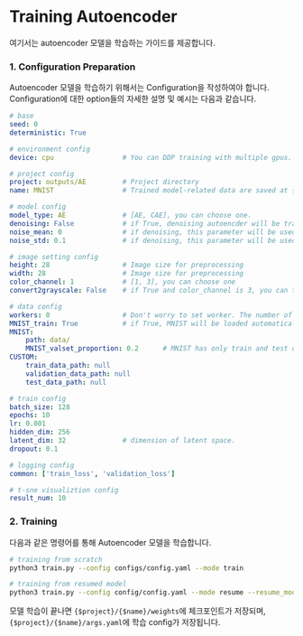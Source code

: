 # Training Autoencoder
여기서는 autoencoder 모델을 학습하는 가이드를 제공합니다.

### 1. Configuration Preparation
Autoencoder 모델을 학습하기 위해서는 Configuration을 작성하여야 합니다.
Configuration에 대한 option들의 자세한 설명 및 예시는 다음과 같습니다.

```yaml
# base
seed: 0
deterministic: True

# environment config
device: cpu                 # You can DDP training with multiple gpus. e.g. gpu: [0], [0,1], [1,2,3], cpu: cpu

# project config
project: outputs/AE         # Project directory
name: MNIST                 # Trained model-related data are saved at {$project}/{$name} folde

# model config
model_type: AE              # [AE, CAE], you can choose one.
denoising: False            # if True, denoising autoencder will be trained
noise_mean: 0               # if denoising, this parameter will be used
noise_std: 0.1              # if denoising, this parameter will be used

# image setting config
height: 28                  # Image size for preprocessing
width: 28                   # Image size for preprocessing
color_channel: 1            # [1, 3], you can choose one
convert2grayscale: False    # if True and color_channel is 3, you can train color image with grayscaled image

# data config
workers: 0                  # Don't worry to set worker. The number of workers will be set automatically according to the batch size.
MNIST_train: True           # if True, MNIST will be loaded automatically.
MNIST:
    path: data/
    MNIST_valset_proportion: 0.2      # MNIST has only train and test data. Thus, part of the training data is used as a validation set.
CUSTOM:
    train_data_path: null
    validation_data_path: null
    test_data_path: null

# train config
batch_size: 128
epochs: 10
lr: 0.001
hidden_dim: 256
latent_dim: 32              # dimension of latent space.
dropout: 0.1

# logging config
common: ['train_loss', 'validation_loss']

# t-sne visualiztion config
result_num: 10
```

### 2. Training
다음과 같은 명령어를 통해 Autoencoder 모델을 학습합니다.
```bash
# training from scratch
python3 train.py --config configs/config.yaml --mode train

# training from resumed model
python3 train.py --config config/config.yaml --mode resume --resume_model_dir {$project}/{$name}
```

모델 학습이 끝나면 `{$project}/{$name}/weights`에 체크포인트가 저장되며, `{$project}/{$name}/args.yaml`에 학습 config가 저장됩니다.